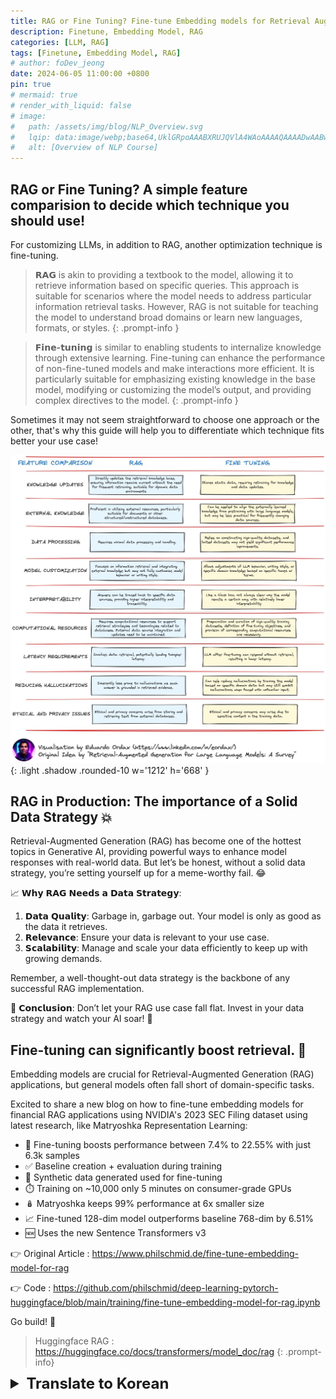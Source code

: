 ```yaml
---
title: RAG or Fine Tuning? Fine-tune Embedding models for Retrieval Augmented Generation (RAG)
description: Finetune, Embedding Model, RAG
categories: [LLM, RAG]
tags: [Finetune, Embedding Model, RAG]
# author: foDev_jeong
date: 2024-06-05 11:00:00 +0800
pin: true
# mermaid: true
# render_with_liquid: false
# image:
#   path: /assets/img/blog/NLP_Overview.svg
#   lqip: data:image/webp;base64,UklGRpoAAABXRUJQVlA4WAoAAAAQAAAADwAABwAAQUxQSDIAAAARL0AmbZurmr57yyIiqE8oiG0bejIYEQTgqiDA9vqnsUSI6H+oAERp2HZ65qP/VIAWAFZQOCBCAAAA8AEAnQEqEAAIAAVAfCWkAALp8sF8rgRgAP7o9FDvMCkMde9PK7euH5M1m6VWoDXf2FkP3BqV0ZYbO6NA/VFIAAAA
#   alt: [Overview of NLP Course]
---
```


## RAG or Fine Tuning? A simple feature comparision to decide which technique you should use!

For customizing LLMs, in addition to RAG, another optimization technique is fine-tuning.

> **𝗥𝗔𝗚** is akin to providing a textbook to the model, allowing it to retrieve information based on specific queries. This approach is suitable for scenarios where the model needs to address particular information retrieval tasks. However, RAG is not suitable for teaching the model to understand broad domains or learn new languages, formats, or styles.
{: .prompt-info }

> **𝗙𝗶𝗻𝗲-𝘁𝘂𝗻𝗶𝗻𝗴** is similar to enabling students to internalize knowledge through extensive learning. Fine-tuning can enhance the performance of non-fine-tuned models and make interactions more efficient. It is particularly suitable for emphasizing existing knowledge in the base model, modifying or customizing the model’s output, and providing complex directives to the model. 
{: .prompt-info }

Sometimes it may not seem straightforward to choose one approach or the other, that's why this guide will help you to differentiate which technique fits better your use case!

![ Finetuning or RAG ? ](/assets/img/llm/LLM_fintuning_RAG.jpeg){: .light .shadow .rounded-10 w='1212' h='668' }

## RAG in Production: The importance of a Solid Data Strategy 💥

Retrieval-Augmented Generation (RAG) has become one of the hottest topics in Generative AI, providing powerful ways to enhance model responses with real-world data. But let’s be honest, without a solid data strategy, you’re setting yourself up for a meme-worthy fail. 😂

📈 𝗪𝗵𝘆 𝗥𝗔𝗚 𝗡𝗲𝗲𝗱𝘀 𝗮 𝗗𝗮𝘁𝗮 𝗦𝘁𝗿𝗮𝘁𝗲𝗴𝘆: 

1. 𝗗𝗮𝘁𝗮 𝗤𝘂𝗮𝗹𝗶𝘁𝘆: Garbage in, garbage out. Your model is only as good as the data it retrieves.
2. 𝗥𝗲𝗹𝗲𝘃𝗮𝗻𝗰𝗲: Ensure your data is relevant to your use case.
3. 𝗦𝗰𝗮𝗹𝗮𝗯𝗶𝗹𝗶𝘁𝘆: Manage and scale your data efficiently to keep up with growing demands.

Remember, a well-thought-out data strategy is the backbone of any successful RAG implementation.

🚀 𝗖𝗼𝗻𝗰𝗹𝘂𝘀𝗶𝗼𝗻: Don’t let your RAG use case fall flat. Invest in your data strategy and watch your AI soar! 🌟

## Fine-tuning can significantly boost retrieval. 👀

Embedding models are crucial for Retrieval-Augmented Generation (RAG) applications, but general models often fall short of domain-specific tasks. 

Excited to share a new blog on how to fine-tune embedding models for financial RAG applications using NVIDIA's 2023 SEC Filing dataset using latest research, like Matryoshka Representation Learning:

- 🚀 Fine-tuning boosts performance between 7.4% to 22.55% with just 6.3k samples
- ✅ Baseline creation + evaluation during training
- 🧬 Synthetic data generated used for fine-tuning
- ⏱️ Training on ~10,000 only 5 minutes on consumer-grade GPUs
- 🪆 Matryoshka keeps 99% performance at 6x smaller size
- 📈 Fine-tuned 128-dim model outperforms baseline 768-dim by 6.51%
- 🆕 Uses the new Sentence Transformers v3


👉 Original Article : <https://www.philschmid.de/fine-tune-embedding-model-for-rag>

👉 Code : <https://github.com/philschmid/deep-learning-pytorch-huggingface/blob/main/training/fine-tune-embedding-model-for-rag.ipynb>

Go build! 🤗

> Huggingface RAG : <https://huggingface.co/docs/transformers/model_doc/rag>
{: .prompt-info}

<details markdown="1">
<summary style= "font-size:24px; line-height:24px; font-weight:bold; cursor:pointer;" > Translate to Korean </summary>

## RAG 또는 미세 조정? 어떤 기술을 사용해야 하는지 결정하기 위한 간단한 기능 비교!

LLM을 커스터마이징하기 위해 RAG 외에도 또 다른 최적화 기술이 미세 조정입니다.

> **RAG는** 모델에 교과서를 제공하는 것과 유사하여 특정 쿼리를 기반으로 정보를 검색할 수 있습니다. 이 방법은 모델이 특정 정보 검색 작업을 처리해야 하는 시나리오에 적합합니다. 그러나 RAG는 모델이 광범위한 도메인을 이해하거나 새로운 언어, 형식 또는 스타일을 학습하도록 학습시키는 데는 적합하지 않습니다.
{: .prompt-info }

> **미세 조정은** 학생들이 광범위한 학습을 통해 지식을 내면화할 수 있도록 하는 것과 유사합니다. 미세 조정은 미세 조정되지 않은 모델의 성능을 향상시키고 상호 작용을 보다 효율적으로 만들 수 있습니다. 기본 모델의 기존 지식을 강조하고, 모델의 출력을 수정하거나 사용자 지정하고, 모델에 복잡한 지시문을 제공하는 데 특히 적합합니다. 
{: .prompt-info }

때로는 한 가지 접근 방식 또는 다른 접근 방식을 선택하는 것이 간단하지 않은 것처럼 보일 수 있으므로 이 가이드는 사용 사례에 더 적합한 기술을 구별하는 데 도움이 될 것입니다!

## 생산 현장에서의 RAG: 견고한 데이터 전략💥의 중요성

RAG(Retrieval-Augmented Generation)는 제너레이티브 AI에서 가장 인기 있는 주제 중 하나가 되었으며, 실제 데이터로 모델 응답을 향상시킬 수 있는 강력한 방법을 제공합니다. 그러나 솔직히 말해서 견고한 데이터 전략이 없으면 밈에 어울리는 실패를 맞이하게 됩니다. 😂

📈 RAG에 데이터 전략이 필요한 이유:

1. 데이터 품질: 쓰레기 유입, 쓰레기 배출. 모델은 검색하는 데이터만큼만 우수합니다.
2. 관련성: 데이터가 사용 사례와 관련이 있는지 확인합니다.
3. 확장성: 증가하는 수요를 따라잡기 위해 데이터를 효율적으로 관리하고 확장합니다.

신중한 데이터 전략은 성공적인 RAG 구현의 중추라는 점을 기억하십시오.

🚀 결론: RAG 사용 사례가 실패하지 않도록 하십시오. 데이터 전략에 투자하고 AI가 급증하는 것을 지켜보십시오! 🌟

##  미세 조정은 검색 속도를 크게 높일 수 있습니다. 👀

임베딩 모델은 RAG(Retrieval-Augmented Generation) 애플리케이션에 매우 중요하지만 일반 모델은 도메인별 작업에 미치지 못하는 경우가 많습니다. 

Matryoshka Representation Learning과 같은 최신 연구를 사용하여 NVIDIA의 2023 SEC Filing 데이터 세트를 사용하여 금융 RAG 애플리케이션용 임베딩 모델을 미세 조정하는 방법에 대한 새로운 블로그를 공유하게 되어 기쁩니다.

- 🚀 미세 조정으로 단 6.3k 샘플로 7.4%에서 22.55%까지 성능 향상
- ✅ 기준 생성 + 학습 중 평가
- 🧬 미세 조정에 사용되는 생성된 합성 데이터
- ⏱️ ~10,000에 대한 교육, 소비자용 GPU에서 단 5분
- 🪆 Matryoshka는 6배 더 작은 크기로 99%의 성능을 유지합니다.
- 📈 미세 조정된 128-dim 모델은 기준 768-dim보다 6.51% 더 우수합니다.
- 🆕 새로운 문장 변환기 v3 사용

빌드하러 가세요! 🤗

</details>